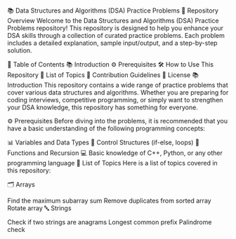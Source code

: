 📚 Data Structures and Algorithms (DSA) Practice Problems
📝 Repository Overview
Welcome to the Data Structures and Algorithms (DSA) Practice Problems repository! This repository is designed to help you enhance your DSA skills through a collection of curated practice problems. Each problem includes a detailed explanation, sample input/output, and a step-by-step solution.

📑 Table of Contents
📚 Introduction
⚙️ Prerequisites
🛠 How to Use This Repository
📂 List of Topics
🤝 Contribution Guidelines
📜 License
📚 Introduction
This repository contains a wide range of practice problems that cover various data structures and algorithms. Whether you are preparing for coding interviews, competitive programming, or simply want to strengthen your DSA knowledge, this repository has something for everyone.

⚙️ Prerequisites
Before diving into the problems, it is recommended that you have a basic understanding of the following programming concepts:

📊 Variables and Data Types
🔄 Control Structures (if-else, loops)
🧩 Functions and Recursion
💻 Basic knowledge of C++, Python, or any other programming language
📂 List of Topics
Here is a list of topics covered in this repository:

🗂 Arrays

Find the maximum subarray sum
Remove duplicates from sorted array
Rotate array
🔤 Strings

Check if two strings are anagrams
Longest common prefix
Palindrome check
